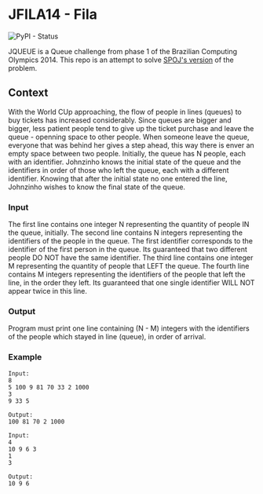 # JFILA14 - Fila
![PyPI - Status](https://img.shields.io/pypi/status/Django.svg)

JQUEUE is a Queue challenge from phase 1 of the Brazilian Computing Olympics 2014. This repo is an attempt to solve [SPOJ's version](https://br.spoj.com/problems/JFILA14/) of the problem.

## Context
With the World CUp approaching, the flow of people in lines (queues) to buy tickets has increased considerably. Since queues are bigger and bigger, less patient people tend to give up the ticket purchase and leave the queue - openning space to other people. When someone leave the queue, everyone that was behind her gives a step ahead, this way there is enver an empty space between two people. Initially, the queue has N people, each with an identifier. Johnzinho knows the initial state of the queue and the identifiers in order of those who left the queue, each with a different identifier. Knowing that after the initial state no one entered the line, Johnzinho wishes to know the final state of the queue.

### Input
The first line contains one integer N representing the quantity of people IN the queue, initially.
The second line contains N integers representing the identifiers of the people in the queue. The first identifier corresponds to the identifier of the first person in the queue. Its guaranteed that two different people DO NOT have the same identifier.
The third line contains one integer M representing the quantity of people that LEFT the queue.
The fourth line contains M integers representing the identifiers of the people that left the line, in the order they left. 
Its guaranteed that one single identifier WILL NOT appear twice in this line.

### Output
Program must print one line containing (N - M) integers with the identifiers of the people which stayed in line (queue), in order of arrival.

### Example
```
Input:
8
5 100 9 81 70 33 2 1000
3
9 33 5

Output:
100 81 70 2 1000

Input:
4
10 9 6 3
1
3

Output:
10 9 6
```

